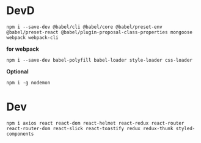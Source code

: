 # DevD
`npm i --save-dev @babel/cli @babel/core @babel/preset-env @babel/preset-react @babel/plugin-proposal-class-properties mongoose webpack webpack-cli` 

**for webpack**

    npm i --save-dev babel-polyfill babel-loader style-loader css-loader

**Optional**

    npm i -g nodemon
   
# Dev

`npm i axios react react-dom react-helmet react-redux react-router react-router-dom react-slick react-toastify redux redux-thunk styled-components`
